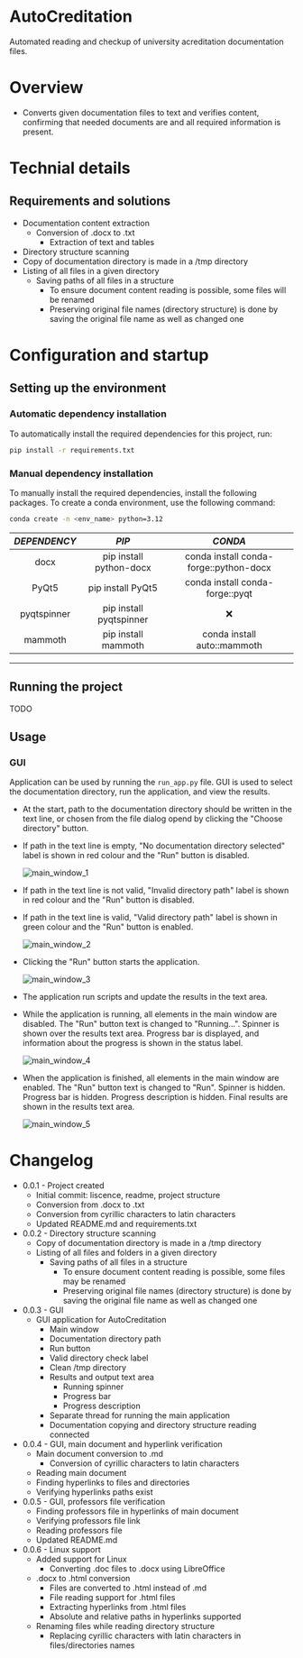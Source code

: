 # AutoCreditation

Automated reading and checkup of university acreditation documentation files.

# Overview

 - Converts given documentation files to text and verifies content, confirming that needed documents are and all required information is present.

# Technial details

## Requirements and solutions

 - Documentation content extraction
   - Conversion of .docx to .txt
     - Extraction of text and tables
  - Directory structure scanning
   - Copy of documentation directory is made in a /tmp directory
   - Listing of all files in a given directory
     - Saving paths of all files in a structure
       - To ensure document content reading is possible, some files will be renamed
       - Preserving original file names (directory structure) is done by saving the original file name as well as changed one

# Configuration and startup

## Setting up the environment

### Automatic dependency installation

  To automatically install the required dependencies for this project, run:

  ```bash
  pip install -r requirements.txt
  ```

### Manual dependency installation

  To manually install the required dependencies, install the following packages. To create a conda environment, use the following command:

  ```bash
  conda create -n <env_name> python=3.12
  ```

  | _DEPENDENCY_ | _PIP_ | _CONDA_ |
  | :----------: | :---: | :-----: |
  | docx | pip install python-docx | conda install conda-forge::python-docx |
  | PyQt5 | pip install PyQt5 | conda install conda-forge::pyqt |
  | pyqtspinner | pip install pyqtspinner | :x: |
  | mammoth | pip install mammoth | conda install auto::mammoth |
  ---


## Running the project

  TODO

## Usage

  ### GUI

  Application can be used by running the `run_app.py` file. GUI is used to select the documentation directory, run the application, and view the results.

  - At the start, path to the documentation directory should be written in the text line, or chosen from the file dialog opend by clicking the "Choose directory" button.
  - If path in the text line is empty, "No documentation directory selected" label is shown in red colour and the "Run" button is disabled.

    ![main_window_1](files/images/app_run/app_main_1.png)

  - If path in the text line is not valid, "Invalid directory path" label is shown in red colour and the "Run" button is disabled.
  - If path in the text line is valid, "Valid directory path" label is shown in green colour and the "Run" button is enabled.

    ![main_window_2](files/images/app_run/app_main_2.png)

  - Clicking the "Run" button starts the application.

    ![main_window_3](files/images/app_run/app_main_3.png)

  - The application run scripts and update the results in the text area.
  - While the application is running, all elements in the main window are disabled. The "Run" button text is changed to "Running...". Spinner is shown over the results text area. Progress bar is displayed, and information about the progress is shown in the status label.

    ![main_window_4](files/images/app_run/app_main_4.png)

  - When the application is finished, all elements in the main window are enabled. The "Run" button text is changed to "Run". Spinner is hidden. Progress bar is hidden. Progress description is hidden. Final results are shown in the results text area.

    ![main_window_5](files/images/app_run/app_main_5.png)

# Changelog

  - 0.0.1 - Project created
    - Initial commit: liscence, readme, project structure
    - Conversion from .docx to .txt
    - Conversion from cyrillic characters to latin characters
    - Updated README.md and requirements.txt
  - 0.0.2 - Directory structure scanning
    - Copy of documentation directory is made in a /tmp directory
    - Listing of all files and folders in a given directory
      - Saving paths of all files in a structure
        - To ensure document content reading is possible, some files may be renamed
        - Preserving original file names (directory structure) is done by saving the original file name as well as changed one
  - 0.0.3 - GUI
    - GUI application for AutoCreditation
      - Main window
      - Documentation directory path
      - Run button
      - Valid directory check label
      - Clean /tmp directory
      - Results and output text area
        - Running spinner
        - Progress bar
        - Progress description
      - Separate thread for running the main application
      - Documentation copying and directory structure reading connected
  - 0.0.4 - GUI, main document and hyperlink verification
    - Main document conversion to .md
      - Conversion of cyrillic characters to latin characters
    - Reading main document
    - Finding hyperlinks to files and directories
    - Verifying hyperlinks paths exist
  - 0.0.5 - GUI, professors file verification
    - Finding professors file in hyperlinks of main document
    - Verifying professors file link
    - Reading professors file
    - Updated README.md
  - 0.0.6 - Linux support
    - Added support for Linux
      - Converting .doc files to .docx using LibreOffice
    - .docx to .html conversion
      - Files are converted to .html instead of .md
      - File reading support for .html files
      - Extracting hyperlinks from .html files
      - Absolute and relative paths in hyperlinks supported
    - Renaming files while reading directory structure
      - Replacing cyrillic characters with latin characters in files/directories names
